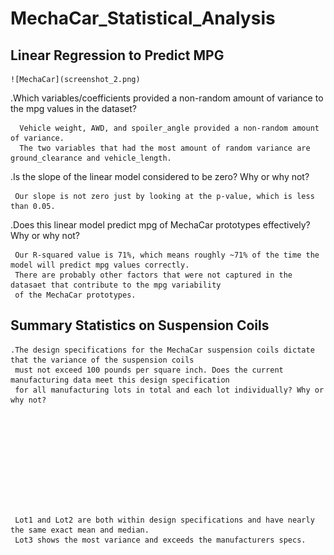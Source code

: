 # MechaCar_Statistical_Analysis

## Linear Regression to Predict MPG


    ![MechaCar](screenshot_2.png)
    

   .Which variables/coefficients provided a non-random amount of variance to the mpg values in the dataset?
      
      Vehicle weight, AWD, and spoiler_angle provided a non-random amount of variance. 
      The two variables that had the most amount of random variance are ground_clearance and vehicle_length.
   
   .Is the slope of the linear model considered to be zero? Why or why not?
   
     Our slope is not zero just by looking at the p-value, which is less than 0.05.
   
   .Does this linear model predict mpg of MechaCar prototypes effectively? Why or why not?
   
     Our R-squared value is 71%, which means roughly ~71% of the time the model will predict mpg values correctly.
     There are probably other factors that were not captured in the datasaet that contribute to the mpg variability 
     of the MechaCar prototypes.


## Summary Statistics on Suspension Coils
    .The design specifications for the MechaCar suspension coils dictate that the variance of the suspension coils 
     must not exceed 100 pounds per square inch. Does the current manufacturing data meet this design specification 
     for all manufacturing lots in total and each lot individually? Why or why not?
     
     
     
     
     
     
     
     
     
     
     
     Lot1 and Lot2 are both within design specifications and have nearly the same exact mean and median. 
     Lot3 shows the most variance and exceeds the manufacturers specs.


